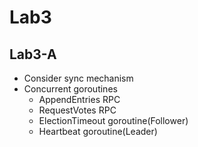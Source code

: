# Lab3


## Lab3-A

- Consider sync mechanism
- Concurrent goroutines
  - AppendEntries RPC
  - RequestVotes RPC
  - ElectionTimeout goroutine(Follower)
  - Heartbeat goroutine(Leader)